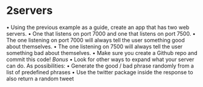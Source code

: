 # 2servers
•  Using the previous example as a guide, create an app that has two web servers. •  One that listens on port 7000 and one that listens on port 7500. •  The one listening on port 7000 will always tell the user something good about themselves. •  The one listening on 7500 will always tell the user something bad about themselves. •  Make sure you create a Github repo and commit this code!  *Bonus*  •  Look for other ways to expand what your server can do. As possibilities:  •  Generate the good / bad phrase randomly from a list of predefined phrases  •  Use the twitter package inside the response to also return a random tweet
